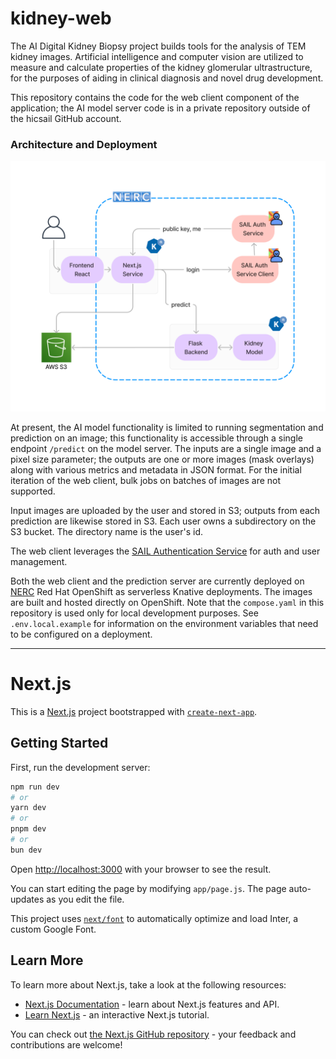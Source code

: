 # kidney-web

The AI Digital Kidney Biopsy project builds tools for the analysis of TEM kidney images. Artificial intelligence and computer vision are utilized to measure and calculate properties of the kidney glomerular ultrastructure, for the purposes of aiding in clinical diagnosis and novel drug development.

This repository contains the code for the web client component of the application; the AI model server code is in a private repository outside of the hicsail GitHub account.

### Architecture and Deployment

![Architecture Diagram](docs/architecture.png?raw=true "Architecture Diagram")

At present, the AI model functionality is limited to running segmentation and prediction on an image; this functionality is accessible through a single endpoint `/predict` on the model server. The inputs are a single image and a pixel size parameter; the outputs are one or more images (mask overlays) along with various metrics and metadata in JSON format. For the initial iteration of the web client, bulk jobs on batches of images are not supported.

Input images are uploaded by the user and stored in S3; outputs from each prediction are likewise stored in S3. Each user owns a subdirectory on the S3 bucket. The directory name is the user's id.

The web client leverages the [SAIL Authentication Service](https://github.com/hicsail/authentication-service) for auth and user management.

Both the web client and the prediction server are currently deployed on [NERC](https://nerc.mghpcc.org/) Red Hat OpenShift as serverless Knative deployments. The images are built and hosted directly on OpenShift. Note that the `compose.yaml` in this repository is used only for local development purposes. See `.env.local.example` for information on the environment variables that need to be configured on a deployment.

---

# Next.js

This is a [Next.js](https://nextjs.org/) project bootstrapped with [`create-next-app`](https://github.com/vercel/next.js/tree/canary/packages/create-next-app).

## Getting Started

First, run the development server:

```bash
npm run dev
# or
yarn dev
# or
pnpm dev
# or
bun dev
```

Open [http://localhost:3000](http://localhost:3000) with your browser to see the result.

You can start editing the page by modifying `app/page.js`. The page auto-updates as you edit the file.

This project uses [`next/font`](https://nextjs.org/docs/basic-features/font-optimization) to automatically optimize and load Inter, a custom Google Font.

## Learn More

To learn more about Next.js, take a look at the following resources:

- [Next.js Documentation](https://nextjs.org/docs) - learn about Next.js features and API.
- [Learn Next.js](https://nextjs.org/learn) - an interactive Next.js tutorial.

You can check out [the Next.js GitHub repository](https://github.com/vercel/next.js/) - your feedback and contributions are welcome!
